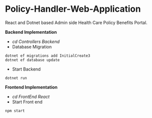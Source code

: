 # Policy-Handler-Web-Application
React and Dotnet based Admin side Health Care Policy Benefits Portal.

**Backend Implementation**
<br/>
- *cd Controllers Backend*
- Database Migration
```
dotnet ef migrations add InitialCreate3
dotnet ef database update
```

- Start Backend
```
dotnet run
```
**Frontend Implementation**
<br/>
- *cd FrontEnd React*
- Start Front end
```
npm start
```
